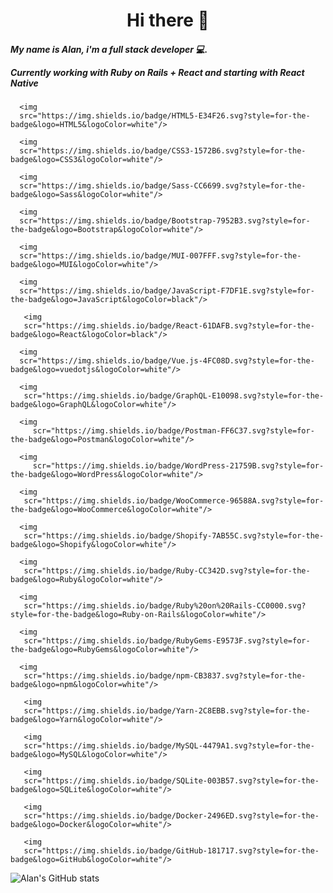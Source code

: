 <h1 align="center">
  Hi there 👋
</h1>

<h5 align="left">
  My name is Alan, i'm a full stack developer 💻.
  
  Currently working with Ruby on Rails + React and starting with React Native 
</h5>

<p align="center">
  
      <img
      src="https://img.shields.io/badge/HTML5-E34F26.svg?style=for-the-badge&logo=HTML5&logoColor=white"/>
  
      <img
      scr="https://img.shields.io/badge/CSS3-1572B6.svg?style=for-the-badge&logo=CSS3&logoColor=white"/>
  
      <img
      scr="https://img.shields.io/badge/Sass-CC6699.svg?style=for-the-badge&logo=Sass&logoColor=white"/>
    
      <img
      scr="https://img.shields.io/badge/Bootstrap-7952B3.svg?style=for-the-badge&logo=Bootstrap&logoColor=white"/>
  
      <img
      scr="https://img.shields.io/badge/MUI-007FFF.svg?style=for-the-badge&logo=MUI&logoColor=white"/>
  
      <img
      scr="https://img.shields.io/badge/JavaScript-F7DF1E.svg?style=for-the-badge&logo=JavaScript&logoColor=black"/>
     
       <img
       scr="https://img.shields.io/badge/React-61DAFB.svg?style=for-the-badge&logo=React&logoColor=black"/>
    
      <img
      scr="https://img.shields.io/badge/Vue.js-4FC08D.svg?style=for-the-badge&logo=vuedotjs&logoColor=white"/>
      
      <img
       scr="https://img.shields.io/badge/GraphQL-E10098.svg?style=for-the-badge&logo=GraphQL&logoColor=white"/>
      
      <img
         scr="https://img.shields.io/badge/Postman-FF6C37.svg?style=for-the-badge&logo=Postman&logoColor=white"/>
  
      <img
         scr="https://img.shields.io/badge/WordPress-21759B.svg?style=for-the-badge&logo=WordPress&logoColor=white"/>
  
      <img
       scr="https://img.shields.io/badge/WooCommerce-96588A.svg?style=for-the-badge&logo=WooCommerce&logoColor=white"/>
  
      <img
       scr="https://img.shields.io/badge/Shopify-7AB55C.svg?style=for-the-badge&logo=Shopify&logoColor=white"/>
  
      <img
       scr="https://img.shields.io/badge/Ruby-CC342D.svg?style=for-the-badge&logo=Ruby&logoColor=white"/>
  
      <img
       scr="https://img.shields.io/badge/Ruby%20on%20Rails-CC0000.svg?style=for-the-badge&logo=Ruby-on-Rails&logoColor=white"/>
  
      <img
       scr="https://img.shields.io/badge/RubyGems-E9573F.svg?style=for-the-badge&logo=RubyGems&logoColor=white"/>
  
      <img
       scr="https://img.shields.io/badge/npm-CB3837.svg?style=for-the-badge&logo=npm&logoColor=white"/>
  
       <img
       scr="https://img.shields.io/badge/Yarn-2C8EBB.svg?style=for-the-badge&logo=Yarn&logoColor=white"/>
  
       <img
       scr="https://img.shields.io/badge/MySQL-4479A1.svg?style=for-the-badge&logo=MySQL&logoColor=white"/>
  
       <img
       scr="https://img.shields.io/badge/SQLite-003B57.svg?style=for-the-badge&logo=SQLite&logoColor=white"/>
  
       <img
       scr="https://img.shields.io/badge/Docker-2496ED.svg?style=for-the-badge&logo=Docker&logoColor=white"/>
  
       <img
       scr="https://img.shields.io/badge/GitHub-181717.svg?style=for-the-badge&logo=GitHub&logoColor=white"/>
  
  
</p>

  ![Alan's GitHub stats](https://github-readme-stats.vercel.app/api?username=AlannDure&count_private=true&show_icons=true&theme=radical)

<!--
**AlannDure/AlannDure** is a ✨ _special_ ✨ repository because its `README.md` (this file) appears on your GitHub profile.

Here are some ideas to get you started:

- 🔭 I’m currently working on ...
- 🌱 I’m currently learning ...
- 👯 I’m looking to collaborate on ...
- 🤔 I’m looking for help with ...
- 💬 Ask me about ...
- 📫 How to reach me: ...
- 😄 Pronouns: ...
- ⚡ Fun fact: ...
-->
